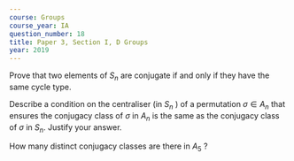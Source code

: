 ```yaml
---
course: Groups
course_year: IA
question_number: 18
title: Paper 3, Section I, D Groups
year: 2019
---
```




Prove that two elements of $S_{n}$ are conjugate if and only if they have the same cycle type.

Describe a condition on the centraliser (in $S_{n}$ ) of a permutation $\sigma \in A_{n}$ that ensures the conjugacy class of $\sigma$ in $A_{n}$ is the same as the conjugacy class of $\sigma$ in $S_{n}$. Justify your answer.

How many distinct conjugacy classes are there in $A_{5}$ ?